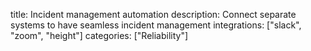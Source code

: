title: Incident management automation
description: Connect separate systems to have seamless incident management
integrations: ["slack", "zoom", "height"]
categories: ["Reliability"]

